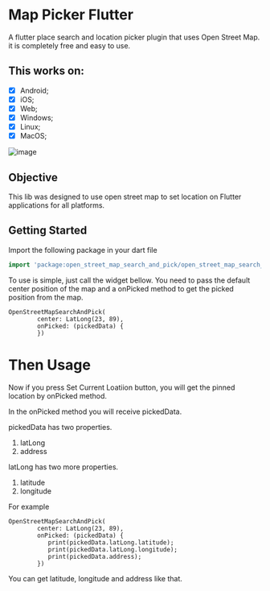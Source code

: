 # Map Picker Flutter
A flutter place search and location picker plugin that uses Open Street Map.
it is completely free and easy to use.

## This works on:
- [x] Android;
- [x] iOS;
- [x] Web;
- [x] Windows;
- [x] Linux;
- [x] MacOS;

![image](https://user-images.githubusercontent.com/69592754/173405489-0dd25380-14fd-4603-b932-4389f057e461.png)

<!-- ## Help Maintenance

I've been maintaining quite many repos these days and burning out slowly. If you could help me cheer up, buying me a cup of coffee will make my life really happy and get much energy out of it.

<a href="https://www.buymeacoffee.com/RtrHv1C" target="_blank"><img src="https://www.buymeacoffee.com/assets/img/custom_images/purple_img.png" alt="Buy Me A Coffee" style="height: auto !important;width: auto !important;" ></a> -->

## Objective
This lib was designed to use open street map to set location on Flutter applications for all platforms.

## Getting Started


Import the following package in your dart file

```dart
import 'package:open_street_map_search_and_pick/open_street_map_search_and_pick.dart';
```

To use is simple, just call the widget bellow. You need to pass the default center position of the map and a onPicked method to get the picked position from the map.

    OpenStreetMapSearchAndPick(
            center: LatLong(23, 89),
            onPicked: (pickedData) {
            })

# Then Usage

Now if you press Set Current Loatiion button, you will get the pinned location by onPicked method.

In the onPicked method you will receive pickedData.

pickedData has two properties.

1. latLong
2. address

latLong has two more properties.

1. latitude
2. longitude

For example

    OpenStreetMapSearchAndPick(
            center: LatLong(23, 89),
            onPicked: (pickedData) {
               print(pickedData.latLong.latitude);
               print(pickedData.latLong.longitude);
               print(pickedData.address);
            })

You can get latitude, longitude and address like that.
